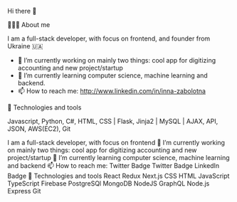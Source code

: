 Hi there 👋

👩🏻‍💻 About me

I am a full-stack developer, with focus on frontend, and founder from Ukraine 🇺🇦 

* 🔭 I’m currently working on mainly two things: cool app for digitizing accounting and new project/startup
* 🌱 I’m currently learning computer science, machine learning and backend.
* 📫 How to reach me: 
 http://www.linkedin.com/in/inna-zabolotna

🔧 Technologies and tools

Javascript, Python, C#, HTML, CSS | Flask, Jinja2 | MySQL | AJAX, API, JSON, AWS(EC2), Git 

I am a full-stack developer, with focus on frontend
🔭 I’m currently working on mainly two things: cool app for digitizing accounting and new project/startup
🌱 I’m currently learning computer science, machine learning and backend
📫 How to reach me:
Twitter Badge Twitter Badge LinkedIn Badge
🔧 Technologies and tools
React  Redux   Next.js   CSS  HTML  JavaScript  TypeScript  Firebase  PostgreSQl  MongoDB  NodeJS  GraphQL  Node.js  Express  Git
